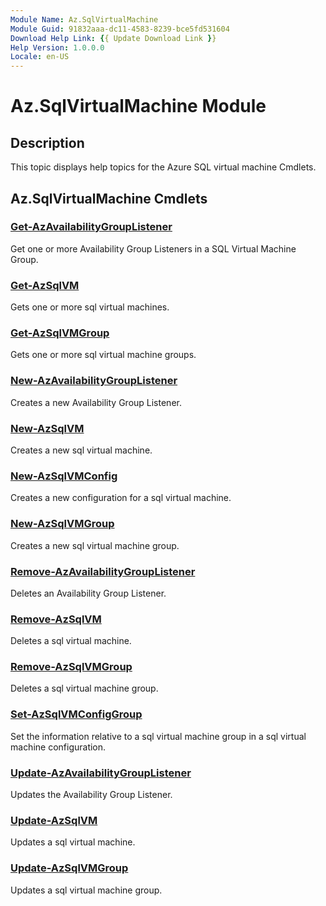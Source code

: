 ```yaml
---
Module Name: Az.SqlVirtualMachine
Module Guid: 91832aaa-dc11-4583-8239-bce5fd531604
Download Help Link: {{ Update Download Link }}
Help Version: 1.0.0.0
Locale: en-US
---
```


# Az.SqlVirtualMachine Module
## Description
This topic displays help topics for the Azure SQL virtual machine Cmdlets.

## Az.SqlVirtualMachine Cmdlets
### [Get-AzAvailabilityGroupListener](Get-AzAvailabilityGroupListener.md)
Get one or more Availability Group Listeners in a SQL Virtual Machine Group.

### [Get-AzSqlVM](Get-AzSqlVM.md)
Gets one or more sql virtual machines.

### [Get-AzSqlVMGroup](Get-AzSqlVMGroup.md)
Gets one or more sql virtual machine groups.

### [New-AzAvailabilityGroupListener](New-AzAvailabilityGroupListener.md)
Creates a new Availability Group Listener.

### [New-AzSqlVM](New-AzSqlVM.md)
Creates a new sql virtual machine.

### [New-AzSqlVMConfig](New-AzSqlVMConfig.md)
Creates a new configuration for a sql virtual machine.

### [New-AzSqlVMGroup](New-AzSqlVMGroup.md)
Creates a new sql virtual machine group.

### [Remove-AzAvailabilityGroupListener](Remove-AzAvailabilityGroupListener.md)
Deletes an Availability Group Listener.

### [Remove-AzSqlVM](Remove-AzSqlVM.md)
Deletes a sql virtual machine.

### [Remove-AzSqlVMGroup](Remove-AzSqlVMGroup.md)
Deletes a sql virtual machine group.

### [Set-AzSqlVMConfigGroup](Set-AzSqlVMConfigGroup.md)
Set the information relative to a sql virtual machine group in a sql virtual machine configuration.

### [Update-AzAvailabilityGroupListener](Update-AzAvailabilityGroupListener.md)
Updates the Availability Group Listener.

### [Update-AzSqlVM](Update-AzSqlVM.md)
Updates a sql virtual machine.

### [Update-AzSqlVMGroup](Update-AzSqlVMGroup.md)
Updates a sql virtual machine group.

